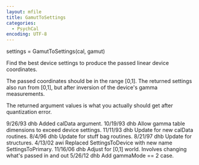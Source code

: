 ```yaml
---
layout: mfile
title: GamutToSettings
categories:
  - PsychCal
encoding: UTF-8
---
```


settings = GamutToSettings(cal, gamut)

Find the best device settings to produce
the passed linear device coordinates.

The passed coordinates should be in the range [0,1].
The returned settings also run from [0,1], but after
inversion of the device's gamma measurements.

The returned argument values is what you actually should
get after quantization error.

9/26/93    dhb   Added calData argument.
10/19/93   dhb   Allow gamma table dimensions to exceed device settings.
11/11/93   dhb   Update for new calData routines.
8/4/96     dhb   Update for stuff bag routines.
8/21/97    dhb   Update for structures.
4/13/02  awi   Replaced SettingsToDevice with new name SettingsToPrimary.
11/16/06   dhb   Adjust for [0,1] world.  Involves changing what's passed
                 in and out
5/26/12    dhb   Add gammaMode == 2 case.